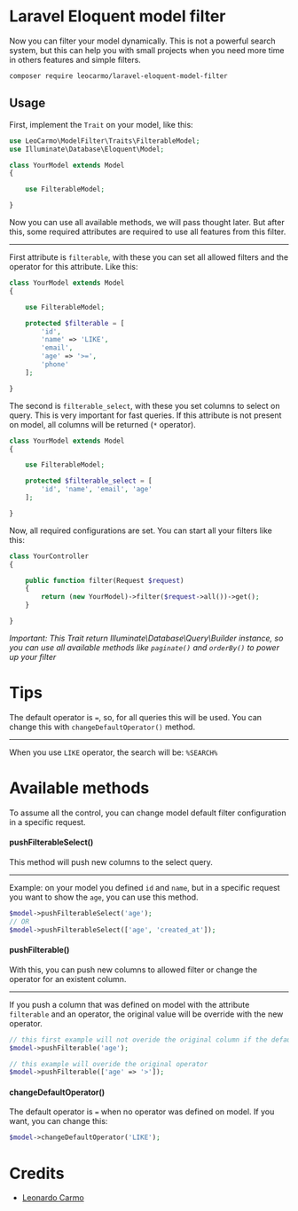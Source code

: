 # Laravel Eloquent model filter

Now you can filter your model dynamically. 
This is not a powerful search system, but this can help you with small projects 
when you need more time in others features and simple filters.

```
composer require leocarmo/laravel-eloquent-model-filter
```

## Usage

First, implement the `Trait` on your model, like this:

```php
use LeoCarmo\ModelFilter\Traits\FilterableModel;
use Illuminate\Database\Eloquent\Model;

class YourModel extends Model
{

    use FilterableModel;

}
```

Now you can use all available methods, we will pass thought later. 
But after this, some required attributes are required to use all features from this filter.

---
First attribute is `filterable`, with these you can set all allowed filters and the operator for this attribute. Like this:
```php
class YourModel extends Model
{

    use FilterableModel;

    protected $filterable = [
        'id',
        'name' => 'LIKE',
        'email',
        'age' => '>=',
        'phone'
    ];

}
```

The second is `filterable_select`, with these you set columns to select on query. 
This is very important for fast queries. If this attribute is not present on model, all
columns will be returned (`*` operator).

```php
class YourModel extends Model
{

    use FilterableModel;

    protected $filterable_select = [
        'id', 'name', 'email', 'age'
    ];

}
```

Now, all required configurations are set. You can start all your filters like this:
```php
class YourController
{

    public function filter(Request $request)
    {
        return (new YourModel)->filter($request->all())->get();
    }

}
```

*Important: This Trait return Illuminate\Database\Query\Builder instance, so you can use all available methods like `paginate()` and `orderBy()` to power up your filter*

# Tips

The default operator is `=`, so, for all queries this will be used. 
You can change this with `changeDefaultOperator()` method.

---
When you use `LIKE` operator, the search will be: `%SEARCH%`


# Available methods

To assume all the control, you can change model default filter 
configuration in a specific request.

#### pushFilterableSelect()

This method will push new columns to the select query.

---
Example: on your model you defined `id` and `name`, but in a specific request you want to show the `age`, you can use this method.

```php
$model->pushFilterableSelect('age');
// OR
$model->pushFilterableSelect(['age', 'created_at']);
```

#### pushFilterable()

With this, you can push new columns to allowed filter or change the operator for an existent column.

---
If you push a column that was defined on model with the attribute `filterable` and an operator, the original value will be override with the new operator.
```php
// this first example will not overide the original column if the default value has an operator seted, but will push to the allowed filters if was not defined
$model->pushFilterable('age'); 

// this example will overide the original operator
$model->pushFilterable(['age' => '>']);
```


#### changeDefaultOperator()

The default operator is `=` when no operator was defined on model. If you want, you can change this:
```php
$model->changeDefaultOperator('LIKE'); 
```

# Credits

- [Leonardo Carmo](https://github.com/leocarmo)